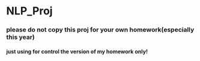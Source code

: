 # NLP_Proj

### please do not copy this proj for your own homework(especially this year)

#### just using for control the version of my homework only!
